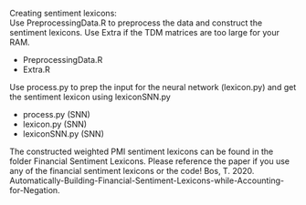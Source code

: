 Creating sentiment lexicons:<br/>
Use PreprocessingData.R to preprocess the data and construct the sentiment lexicons. Use Extra if the TDM matrices are too large for your RAM.
- PreprocessingData.R 
- Extra.R

Use process.py to prep the input for the neural network (lexicon.py) and get the sentiment lexicon using lexiconSNN.py
- process.py (SNN)
- lexicon.py (SNN)
- lexiconSNN.py (SNN)

The constructed weighted PMI sentiment lexicons can be found in the folder Financial Sentiment Lexicons.
Please reference the paper if you use any of the financial sentiment lexicons or the code! 
Bos, T. 2020. Automatically-Building-Financial-Sentiment-Lexicons-while-Accounting-for-Negation.
